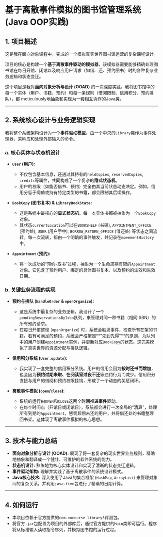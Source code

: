 # 基于离散事件模拟的图书馆管理系统 (Java OOP实践)

## 1. 项目概述

这是我在面向对象课程中，完成的一个模拟真实世界图书馆运营的复杂课程设计。

项目的核心是构建一个**基于离散事件驱动的模拟器**，该模拟器需要能够精确处理图书馆在每日开馆、闭馆以及响应用户请求（如借、还、预约图书）时的各种复杂业务逻辑和状态变迁。

这个项目是我对**面向对象分析与设计 (OOAD)** 的一次深度实践。我将图书馆中的每一个实体（用户、书籍、预约）和每一条规则（借阅限制、信用积分、预约排队），都 meticulously地抽象和实现为一套相互协作的Java类。

---

## 2. 系统核心设计与业务逻辑实现

我将整个系统架构设计为一个**事件驱动模型**，由一个中央的`Library`类作为事件处理器，来响应和处理外部输入的命令。

### **a. 核心实体与状态机设计**

*   **`User` (用户):**
    *   不仅包含基本信息，还通过其持有的`heldCopies`, `reservedCopies`, `credits`等属性，共同构成了一个复杂的**隐式状态机**。
    *   用户的权限（如能否借书、预约）完全由其当前状态动态决定。例如，信用分低于阈值或持有特定类型的书籍，都会限制其后续操作。

*   **`BookCopy` (图书复本) & `LibraryBookState`:**
    *   这是系统中最核心的**显式状态机**。每一本实体书都被抽象为一个`BookCopy`对象。
    *   其状态`currentLocation`可以在`BOOKSHELF` (书架), `APPOINTMENT_OFFICE` (预约处), `USER` (用户手中), `BORROW_RETURN_OFFICE` (借还处) 等状态之间流转。每一次流转，都由一个明确的事件触发，并记录在`movementHistory`中。

*   **`Appointment` (预约):**
    *   将一次成功的“预约-取书”过程，抽象为一个生命周期有限的`Appointment`对象。它包含了预约用户、绑定的具体图书复本、以及预约的生效和失效日期。

### **b. 关键业务流程的实现**

*   **预约与排队 (`handleOrder` & `openOrganize`):**
    *   这是系统中最复杂的业务逻辑。我设计了一个`pendingReservationsByIsbn`队列，来管理对同一种书籍（相同ISBN）的所有预约请求。
    *   在每日开馆整理 (`openOrganize`) 时，系统会触发事件，检查所有在架的书籍。若有可满足的预约，系统会严格按照**“先到先得”**的原则，为队列中的用户创建`Appointment`实例，并更新对应`BookCopy`的状态。这完美模拟了真实世界的资源分配与排队逻辑。

*   **信用积分系统 (`User.update`):**
    *   我实现了一套完整的信用积分系统。用户的信用会因为**按时还书而增加**，也会因为**预约过期未取、在阅读室过夜不还**等违约行为而减少。信用积分直接与用户的借阅和预约权限挂钩，形成了一个动态的奖惩闭环。

*   **离散事件模拟 (`open`/`close`):**
    *   系统的运行由`OPEN`和`CLOSE`这两个**时间推进事件**驱动。
    *   在每个时间点（开馆日或闭馆日），系统都会进行一次全局的“清算”，处理所有到期的`Appointment`，惩罚超期未还的用户，并将借还处的书籍整理回书架。这体现了离散事件模拟的核心思想。

---

## 3. 技术与能力总结

*   **面向对象分析与设计 (OOAD):** 展现了将一套复杂的现实世界业务规则，精确地抽象和翻译成一个健壮、可维护的软件系统的能力。
*   **状态机设计:** 熟练地为核心实体设计和实现了清晰的状态变迁逻辑。
*   **事件驱动架构:** 理解并实践了基于离散事件的系统设计模式。
*   **Java核心技术:** 深入使用了Java的集合框架 (`HashMap`, `ArrayList`) 来管理对象间的复杂关系，并利用`java.time`包进行了精确的日期计算。

---

## 4. 如何运行

*   本项目依赖于官方提供的`com.oocourse.library3`评测包。
*   将官方`.jar`包配置为项目的外部库后，通过官方提供的`Main`类即可运行。程序将从标准输入读取指令序列，并模拟图书馆的运行过程。